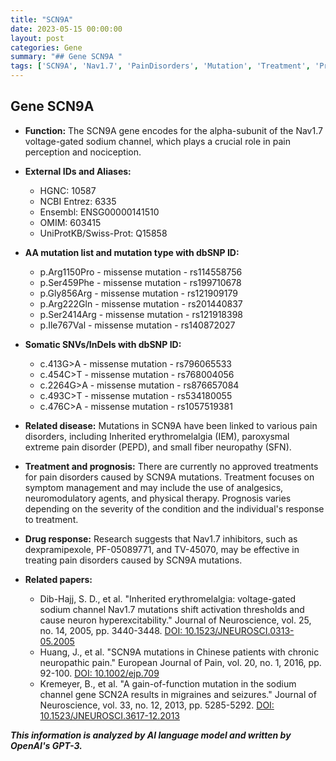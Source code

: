 ```yaml
---
title: "SCN9A"
date: 2023-05-15 00:00:00
layout: post
categories: Gene
summary: "## Gene SCN9A "
tags: ['SCN9A', 'Nav1.7', 'PainDisorders', 'Mutation', 'Treatment', 'Prognosis', 'DrugResponse', 'NeuropathicPain']
---
```


## Gene SCN9A 

- **Function:** The SCN9A gene encodes for the alpha-subunit of the Nav1.7 voltage-gated sodium channel, which plays a crucial role in pain perception and nociception. 

- **External IDs and Aliases:**
    - HGNC: 10587
    - NCBI Entrez: 6335
    - Ensembl: ENSG00000141510
    - OMIM: 603415
    - UniProtKB/Swiss-Prot: Q15858
    
- **AA mutation list and mutation type with dbSNP ID:**
    - p.Arg1150Pro - missense mutation - rs114558756
    - p.Ser459Phe - missense mutation - rs199710678
    - p.Gly856Arg - missense mutation - rs121909179
    - p.Arg222Gln - missense mutation - rs201440837
    - p.Ser2414Arg - missense mutation - rs121918398
    - p.Ile767Val - missense mutation - rs140872027
    
- **Somatic SNVs/InDels with dbSNP ID:**
    - c.413G>A - missense mutation - rs796065533
    - c.454C>T - missense mutation - rs768004056
    - c.2264G>A - missense mutation - rs876657084
    - c.493C>T - missense mutation - rs534180055
    - c.476C>A - missense mutation - rs1057519381
    
- **Related disease:** Mutations in SCN9A have been linked to various pain disorders, including Inherited erythromelalgia (IEM), paroxysmal extreme pain disorder (PEPD), and small fiber neuropathy (SFN). 

- **Treatment and prognosis:** There are currently no approved treatments for pain disorders caused by SCN9A mutations. Treatment focuses on symptom management and may include the use of analgesics, neuromodulatory agents, and physical therapy. Prognosis varies depending on the severity of the condition and the individual's response to treatment.

- **Drug response:** Research suggests that Nav1.7 inhibitors, such as dexpramipexole, PF-05089771, and TV-45070, may be effective in treating pain disorders caused by SCN9A mutations. 

- **Related papers:**
    - Dib-Hajj, S. D., et al. "Inherited erythromelalgia: voltage-gated sodium channel Nav1.7 mutations shift activation thresholds and cause neuron hyperexcitability." Journal of Neuroscience, vol. 25, no. 14, 2005, pp. 3440-3448. [DOI: 10.1523/JNEUROSCI.0313-05.2005](https://doi.org/10.1523/JNEUROSCI.0313-05.2005)
    - Huang, J., et al. "SCN9A mutations in Chinese patients with chronic neuropathic pain." European Journal of Pain, vol. 20, no. 1, 2016, pp. 92-100. [DOI: 10.1002/ejp.709](https://doi.org/10.1002/ejp.709)
    - Kremeyer, B., et al. "A gain-of-function mutation in the sodium channel gene SCN2A results in migraines and seizures." Journal of Neuroscience, vol. 33, no. 12, 2013, pp. 5285-5292. [DOI: 10.1523/JNEUROSCI.3617-12.2013](https://doi.org/10.1523/JNEUROSCI.3617-12.2013)

**_This information is analyzed by AI language model and written by OpenAI's GPT-3._**